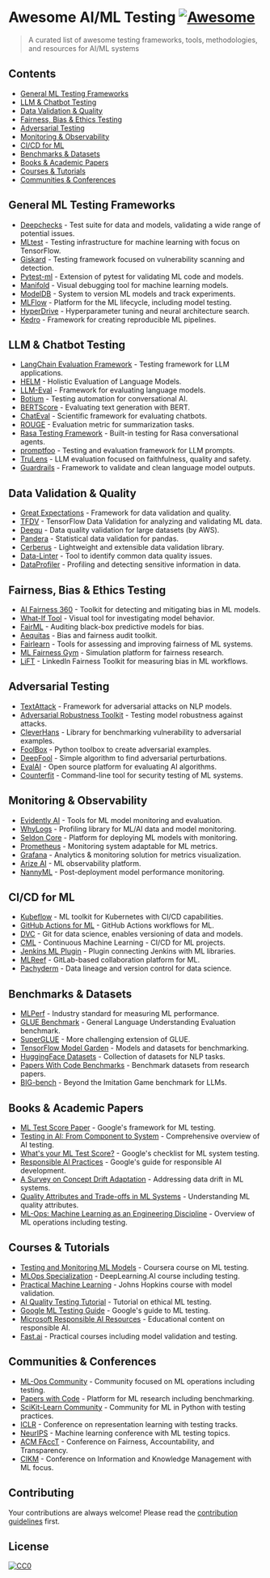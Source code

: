 # Awesome AI/ML Testing [![Awesome](https://awesome.re/badge.svg)](https://awesome.re)

> A curated list of awesome testing frameworks, tools, methodologies, and resources for AI/ML systems

## Contents

- [General ML Testing Frameworks](#general-ml-testing-frameworks)
- [LLM & Chatbot Testing](#llm--chatbot-testing)
- [Data Validation & Quality](#data-validation--quality)
- [Fairness, Bias & Ethics Testing](#fairness-bias--ethics-testing)
- [Adversarial Testing](#adversarial-testing)
- [Monitoring & Observability](#monitoring--observability)
- [CI/CD for ML](#cicd-for-ml)
- [Benchmarks & Datasets](#benchmarks--datasets)
- [Books & Academic Papers](#books--academic-papers)
- [Courses & Tutorials](#courses--tutorials)
- [Communities & Conferences](#communities--conferences)

## General ML Testing Frameworks

- [Deepchecks](https://github.com/deepchecks/deepchecks) - Test suite for data and models, validating a wide range of potential issues.
- [MLtest](https://github.com/Thenerdstation/mltest) - Testing infrastructure for machine learning with focus on TensorFlow.
- [Giskard](https://github.com/giskard-ai/giskard) - Testing framework focused on vulnerability scanning and detection.
- [Pytest-ml](https://github.com/EthicalML/pytest-ml) - Extension of pytest for validating ML code and models.
- [Manifold](https://github.com/uber/manifold) - Visual debugging tool for machine learning models.
- [ModelDB](https://github.com/VertexAI/modeldb) - System to version ML models and track experiments.
- [MLFlow](https://github.com/mlflow/mlflow) - Platform for the ML lifecycle, including model testing.
- [HyperDrive](https://github.com/microsoft/nni) - Hyperparameter tuning and neural architecture search.
- [Kedro](https://github.com/quantumblacklabs/kedro) - Framework for creating reproducible ML pipelines.

## LLM & Chatbot Testing

- [LangChain Evaluation Framework](https://github.com/langchain-ai/langchain) - Testing framework for LLM applications.
- [HELM](https://github.com/stanford-crfm/helm) - Holistic Evaluation of Language Models.
- [LLM-Eval](https://github.com/EleutherAI/lm-evaluation-harness) - Framework for evaluating language models.
- [Botium](https://github.com/codeforequity-at/botium-core) - Testing automation for conversational AI.
- [BERTScore](https://github.com/Tiiiger/bert_score) - Evaluating text generation with BERT.
- [ChatEval](https://github.com/chateval/application) - Scientific framework for evaluating chatbots.
- [ROUGE](https://github.com/google-research/google-research/tree/master/rouge) - Evaluation metric for summarization tasks.
- [Rasa Testing Framework](https://github.com/RasaHQ/rasa) - Built-in testing for Rasa conversational agents.
- [promptfoo](https://github.com/promptfoo/promptfoo) - Testing and evaluation framework for LLM prompts.
- [TruLens](https://github.com/truera/trulens) - LLM evaluation focused on faithfulness, quality and safety.
- [Guardrails](https://github.com/guardrails-ai/guardrails) - Framework to validate and clean language model outputs.

## Data Validation & Quality

- [Great Expectations](https://github.com/great-expectations/great_expectations) - Framework for data validation and quality.
- [TFDV](https://github.com/tensorflow/data-validation) - TensorFlow Data Validation for analyzing and validating ML data.
- [Deequ](https://github.com/awslabs/deequ) - Data quality validation for large datasets (by AWS).
- [Pandera](https://github.com/pandera-dev/pandera) - Statistical data validation for pandas.
- [Cerberus](https://github.com/pyeve/cerberus) - Lightweight and extensible data validation library.
- [Data-Linter](https://github.com/databricks/data-linter) - Tool to identify common data quality issues.
- [DataProfiler](https://github.com/capitalone/DataProfiler) - Profiling and detecting sensitive information in data.

## Fairness, Bias & Ethics Testing

- [AI Fairness 360](https://github.com/Trusted-AI/AIF360) - Toolkit for detecting and mitigating bias in ML models.
- [What-If Tool](https://github.com/PAIR-code/what-if-tool) - Visual tool for investigating model behavior.
- [FairML](https://github.com/adebayoj/fairml) - Auditing black-box predictive models for bias.
- [Aequitas](https://github.com/dssg/aequitas) - Bias and fairness audit toolkit.
- [Fairlearn](https://github.com/fairlearn/fairlearn) - Tools for assessing and improving fairness of ML systems.
- [ML Fairness Gym](https://github.com/google/ml-fairness-gym) - Simulation platform for fairness research.
- [LiFT](https://github.com/linkedin/LiFT) - LinkedIn Fairness Toolkit for measuring bias in ML workflows.

## Adversarial Testing

- [TextAttack](https://github.com/QData/TextAttack) - Framework for adversarial attacks on NLP models.
- [Adversarial Robustness Toolkit](https://github.com/Trusted-AI/adversarial-robustness-toolbox) - Testing model robustness against attacks.
- [CleverHans](https://github.com/cleverhans-lab/cleverhans) - Library for benchmarking vulnerability to adversarial examples.
- [FoolBox](https://github.com/bethgelab/foolbox) - Python toolbox to create adversarial examples.
- [DeepFool](https://github.com/LTS4/DeepFool) - Simple algorithm to find adversarial perturbations.
- [EvalAI](https://github.com/Cloud-CV/EvalAI) - Open source platform for evaluating AI algorithms.
- [Counterfit](https://github.com/Azure/counterfit) - Command-line tool for security testing of ML systems.

## Monitoring & Observability

- [Evidently AI](https://github.com/evidentlyai/evidently) - Tools for ML model monitoring and evaluation.
- [WhyLogs](https://github.com/whylabs/whylogs) - Profiling library for ML/AI data and model monitoring.
- [Seldon Core](https://github.com/SeldonIO/seldon-core) - Platform for deploying ML models with monitoring.
- [Prometheus](https://github.com/prometheus/prometheus) - Monitoring system adaptable for ML metrics.
- [Grafana](https://github.com/grafana/grafana) - Analytics & monitoring solution for metrics visualization.
- [Arize AI](https://github.com/Arize-ai/client_python) - ML observability platform.
- [NannyML](https://github.com/NannyML/nannyml) - Post-deployment model performance monitoring.

## CI/CD for ML

- [Kubeflow](https://github.com/kubeflow/kubeflow) - ML toolkit for Kubernetes with CI/CD capabilities.
- [GitHub Actions for ML](https://github.com/machine-learning-apps/actions-ml-cicd) - GitHub Actions workflows for ML.
- [DVC](https://github.com/iterative/dvc) - Git for data science, enables versioning of data and models.
- [CML](https://github.com/iterative/cml) - Continuous Machine Learning - CI/CD for ML projects.
- [Jenkins ML Plugin](https://github.com/jenkinsci/ml-plugin) - Plugin connecting Jenkins with ML libraries.
- [MLReef](https://github.com/MLReef/mlreef) - GitLab-based collaboration platform for ML.
- [Pachyderm](https://github.com/pachyderm/pachyderm) - Data lineage and version control for data science.

## Benchmarks & Datasets

- [MLPerf](https://github.com/mlperf/training) - Industry standard for measuring ML performance.
- [GLUE Benchmark](https://github.com/nyu-mll/GLUE-baselines) - General Language Understanding Evaluation benchmark.
- [SuperGLUE](https://github.com/nyu-mll/jiant) - More challenging extension of GLUE.
- [TensorFlow Model Garden](https://github.com/tensorflow/models) - Models and datasets for benchmarking.
- [HuggingFace Datasets](https://github.com/huggingface/datasets) - Collection of datasets for NLP tasks.
- [Papers With Code Benchmarks](https://github.com/paperswithcode/paperswithcode-data) - Benchmark datasets from research papers.
- [BIG-bench](https://github.com/google/BIG-bench) - Beyond the Imitation Game benchmark for LLMs.

## Books & Academic Papers

- [ML Test Score Paper](https://research.google/pubs/pub46555/) - Google's framework for ML testing.
- [Testing in AI: From Component to System](https://dl.acm.org/doi/10.1145/3510458) - Comprehensive overview of AI testing.
- [What's your ML Test Score?](https://static.googleusercontent.com/media/research.google.com/en//pubs/archive/45742.pdf) - Google's checklist for ML system testing.
- [Responsible AI Practices](https://ai.google/responsibilities/responsible-ai-practices/) - Google's guide for responsible AI development.
- [A Survey on Concept Drift Adaptation](https://arxiv.org/abs/1010.4784) - Addressing data drift in ML systems.
- [Quality Attributes and Trade-offs in ML Systems](https://arxiv.org/abs/2003.11711) - Understanding ML quality attributes.
- [ML-Ops: Machine Learning as an Engineering Discipline](https://arxiv.org/abs/2006.04785) - Overview of ML operations including testing.

## Courses & Tutorials

- [Testing and Monitoring ML Models](https://www.coursera.org/learn/testing-and-monitoring-machine-learning-models) - Coursera course on ML testing.
- [MLOps Specialization](https://www.deeplearning.ai/courses/machine-learning-engineering-for-production-mlops/) - DeepLearning.AI course including testing.
- [Practical Machine Learning](https://www.coursera.org/learn/practical-machine-learning) - Johns Hopkins course with model validation.
- [AI Quality Testing Tutorial](https://github.com/EthicalML/ethical-ml-solutions) - Tutorial on ethical ML testing.
- [Google ML Testing Guide](https://developers.google.com/machine-learning/testing-debugging) - Google's guide to ML testing.
- [Microsoft Responsible AI Resources](https://www.microsoft.com/en-us/ai/responsible-ai-resources) - Educational content on responsible AI.
- [Fast.ai](https://github.com/fastai/fastai) - Practical courses including model validation and testing.

## Communities & Conferences

- [ML-Ops Community](https://mlops.community/) - Community focused on ML operations including testing.
- [Papers with Code](https://paperswithcode.com/) - Platform for ML research including benchmarking.
- [SciKit-Learn Community](https://scikit-learn.org/stable/about.html#citing-scikit-learn) - Community for ML in Python with testing practices.
- [ICLR](https://iclr.cc/) - Conference on representation learning with testing tracks.
- [NeurIPS](https://nips.cc/) - Machine learning conference with ML testing topics.
- [ACM FAccT](https://facctconference.org/) - Conference on Fairness, Accountability, and Transparency.
- [CIKM](https://www.cikm.org/) - Conference on Information and Knowledge Management with ML focus.

## Contributing

Your contributions are always welcome! Please read the [contribution guidelines](CONTRIBUTING.md) first.

## License

[![CC0](https://licensebuttons.net/p/zero/1.0/88x31.png)](https://creativecommons.org/publicdomain/zero/1.0/)

